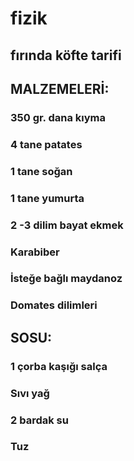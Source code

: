 # fizik


## fırında köfte tarifi



## MALZEMELERİ:
### 350 gr. dana kıyma
### 4 tane patates
### 1 tane soğan
### 1 tane yumurta
### 2 -3 dilim bayat ekmek 
### Karabiber
### İsteğe bağlı maydanoz
### Domates dilimleri
## SOSU:
### 1 çorba kaşığı salça
### Sıvı yağ
### 2 bardak su
### Tuz
